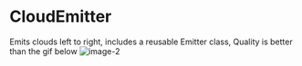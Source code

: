 # CloudEmitter
Emits clouds left to right, includes a reusable Emitter class, 
Quality is better than the gif below
![image-2](https://user-images.githubusercontent.com/26833905/45341535-25c0be80-b5ef-11e8-953b-0a8b9d2d2d65.GIF)


